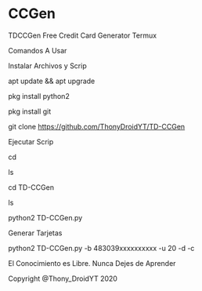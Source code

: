 # CCGen
TDCCGen Free Credit Card Generator Termux


Comandos A Usar

Instalar Archivos y Scrip

apt update && apt upgrade

pkg install python2

pkg install git

git clone https://github.com/ThonyDroidYT/TD-CCGen

Ejecutar Scrip

cd

ls

cd TD-CCGen

ls

python2 TD-CCGen.py

Generar Tarjetas 

python2 TD-CCGen.py -b 483039xxxxxxxxxx -u 20 -d -c

El Conocimiento es Libre. Nunca Dejes de Aprender

Copyright @Thony_DroidYT 2020
